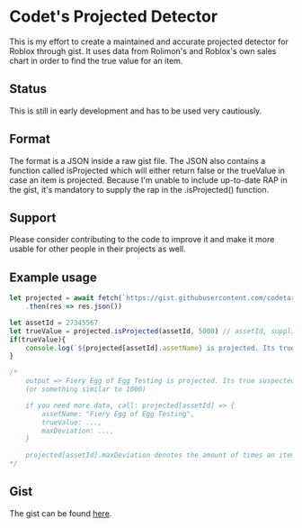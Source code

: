 # Codet's Projected Detector

This is my effort to create a maintained and accurate projected detector for Roblox through gist. It uses data from Rolimon's and Roblox's own sales chart in order to find the true value for an item.

## Status

This is still in early development and has to be used very cautiously.

## Format

The format is a JSON inside a raw gist file. The JSON also contains a function called isProjected which will either return false or the trueValue in case an item is projected. Because I'm unable to include up-to-date RAP in the gist, it's mandatory to supply the rap in the .isProjected() function.

## Support

Please consider contributing to the code to improve it and make it more usable for other people in their projects as well.

## Example usage

```javascript
let projected = await fetch(`https://gist.githubusercontent.com/codetariat/929307be574de178428d8e3d6710c382/raw`)
    .then(res => res.json())

let assetId = 27345567
let trueValue = projected.isProjected(assetId, 5000) // assetId, suppliedRAP are mandatory parameters
if(trueValue){
    console.log(`${projected[assetId].assetName} is projected. Its true suspected value is ${trueValue}`)
}

/* 
    output => Fiery Egg of Egg Testing is projected. Its true suspected value is 1000
    (or something similar to 1000)

    if you need more data, call: projected[assetId] => { 
        assetName: "Fiery Egg of Egg Testing",
        trueValue: ...,
        maxDeviation: ...,
    }

    projected[assetId].maxDeviation denotes the amount of times an item may be allowed to deviate from the trueValue before it's considered projected (e.g 105 means an item is allowed to deviate 5% from its trueValue)
*/
```

## Gist

The gist can be found [here](https://gist.githubusercontent.com/codetariat/929307be574de178428d8e3d6710c382/raw).